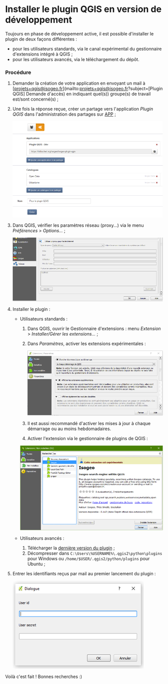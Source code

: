 # Installer le plugin QGIS en version de développement

Toujours en phase de développement active, il est possible d'installer le plugin de deux façons différentes :

* pour les utilisateurs standards, via le canal expérimental du gestionnaire d'extensions intégré à QGIS ;
* pour les utilisateurs avancés, via le téléchargement du dépôt.

### Procédure ###

1. Demander la création de votre application en envoyant un mail à [projets+qgis@isogeo.fr](mailto:projets+qgis@isogeo.fr?subject=[Plugin QGIS] Demande d'accès) en indiquant quel(s)) groupe(s) de travail est/sont concerné(s) ;

2. Une fois la réponse reçue, créer un partage vers l'application *Plugin QGIS* dans l'administration des partages sur [APP](https://app.isogeo.com) ;

    ![Create and configure a share](../img/app_share_toPlugin.png)
3. Dans QGIS, vérifier les paramètres réseau (proxy...) via le menu *Préférences* > *Options...* ;

    ![Set network preferences](../img/qgis_install_network.png)

4. Installer le plugin :
    * Utilisateurs standards :
        1. Dans QGIS, ouvrir le Gestionnaire d'extensions : menu *Extension* > *Installer/Gérer les extensions...* ;
        2. Dans *Paramètres*, activer les extensions expérimentales :

            ![QGIS - Experimental extensions](../img/qgis_install_experimental_settings.png)
    
        3. Il est aussi recommandé d'activer les mises à jour à chaque démarrage ou au moins hebdomadaires.
        4. Activer l'extension via le gestionnaire de plugins de QGIS :

        ![Set network preferences](../img/qgis_install_extension.png)

    * Utilisateurs avancés :

        1. Télécharger la [dernière version du plugin](https://github.com/isogeo/isogeo-plugin-qgis/releases) ;
        2. Décompresser dans `C:\Users\%USERNAME%\.qgis2\python\plugins` pour Windows ou `/home/$USER/.qgis2/python/plugins` pour Ubuntu ;

5. Entrer les identifiants reçus par mail au premier lancement du plugin :

    ![Prompt dialog to enter your application](../img/ui_auth_prompt.png)

Voilà c'est fait !
Bonnes recherches :)
